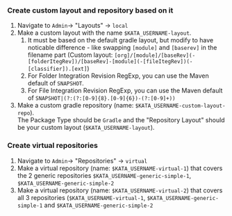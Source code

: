 ### Create custom layout and repository based on it
1. Navigate to `Admin`-> "Layouts" -> `local`
1. Make a custom layout with the name `$KATA_USERNAME-layout`.
   1. It must be based on the default gradle layout, but modify to have noticable difference - like swapping `[module]` and `[baserev]` in the filename part (Custom layout: `[org]/[module]/[baseRev](-[folderItegRev])/[baseRev]-[module](-[fileItegRev])(-[classifier]).[ext]`)
   1. For Folder Integration Revision RegExp, you can use the Maven default of `SNAPSHOT`.
   1. For File Integration Revision RegExp, you can use the Maven default of `SNAPSHOT|(?:(?:[0-9]{8}.[0-9]{6})-(?:[0-9]+))`
1. Make a custom gradle repository (name: `$KATA_USERNAME-custom-layout-repo`).<br>
The Package Type should be `Gradle` and the "Repository Layout" should be your custom layout (`$KATA_USERNAME-layout`).

### Create virtual repositories
1. Navigate to `Admin`-> "Repositories" -> `virtual`
1. Make a virtual repository (name: `$KATA_USERNAME-virtual-1`) that covers the 2 generic repositories `$KATA_USERNAME-generic-simple-1`, `$KATA_USERNAME-generic-simple-2`
1. Make a virtual repository (name: `$KATA_USERNAME-virtual-2`) that covers all 3 repositories (`$KATA_USERNAME-virtual-1`, `$KATA_USERNAME-generic-simple-1` and `$KATA_USERNAME-generic-simple-2`

